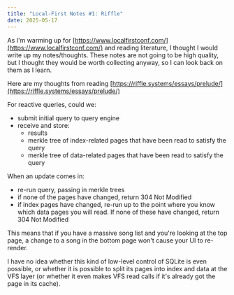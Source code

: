 ```yaml
---
title: "Local-First Notes #1: Riffle"
date: 2025-05-17
---
```


As I'm warming up for [https://www.localfirstconf.com/](https://www.localfirstconf.com/) and reading literature, I thought I would write up my notes/thoughts. These notes are not going to be high quality, but I thought they would be worth collecting anyway, so I can look back on them as I learn.

Here are my thoughts from reading [https://riffle.systems/essays/prelude/](https://riffle.systems/essays/prelude/)

For reactive queries, could we:

* submit initial query to query engine
* receive and store:
  * results
  * merkle tree of index-related pages that have been read to satisfy the query
  * merkle tree of data-related pages that have been read to satisfy the query

When an update comes in:

* re-run query, passing in merkle trees
* if none of the pages have changed, return 304 Not Modified
* if index pages have changed, re-run up to the point where you know which data pages you will read. If none of these have changed, return 304 Not Modified

This means that if you have a massive song list and you're looking at the top page, a change to a song in the bottom page won't cause your UI to re-render.

I have no idea whether this kind of low-level control of SQLite is even possible, or whether it is possible to split its pages into index and data at the VFS layer (or whether it even makes VFS read calls if it's already got the page in its cache).

